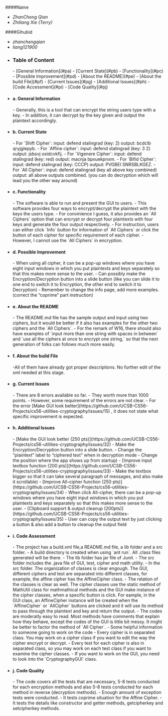 ####Name 
  - _ZhanCheng Qian_
  - _Zhiliang Xie (Terry)_

  
####Gihubid
  - _zhanchengqian_
  - _liang121900_
  
  
  
+ <h3>Table of Content</h3>
  - [General Information](#pa)
  - [Current State](#pb)
  - [Functionality](#pc)
  - [Possible Improvement](#pd)
  - [About the README](#pe)
  - [About the build File](#pf)
  - [Current Issues](#pg)
  - [Additional Issues](#ph)
  - [Code Accessment](#pi)
  - [Code Quality](#pj)




<a id ="pa"></a> 
+ <h4>a. General Information</h4>
  - Generally, this is a tool that can encrypt the string users type with a key.
  - In addition, it can decrypt by the key given and output the plaintext accordingly.
  
<a id ="pb"></a>
+ <h4>b. Current State</h4> 
  - For `Shift Cipher`: input: defend stalingrad (key: 2) output: bcdclb qryjglepyb.
  - For `Affine cipher`: input: defend stalingrad (key: 3 2) output: jsbsvj oxidcvkfij.
  - For `Vigenere Cipher`: input: defend stalingrad (key: red) output: macnja bpxuekpnxm.
  - For `Bifid Cipher`: input: defend stalingrad (key: CCCP) output: PVGBEI SNRSBLKGEZ.
  - For `All Cipher`: input: defend stalingrad (key all above key combined) output: all above outputs combined. (you can do decryption which will lead you the other way around) 


<a id ="pc"></a>
+ <h4>c. Functionality</h4> 
  - The software is able to run and present the GUI to users.
  - This software provides four ways to encrypt/decrypt the plaintext with the keys the users type.
  - For convinience I guess, it also provides an `All Ciphers` option that can encrypt or decrypt four plaintexts with four keys and generate the four output respectively.
  - For instruction, users can either click `Info`  button for information of `All Ciphers` or click the button of each cipher for specific requirement of each cipher.
  - However, I cannot use the `All Ciphers` in encryption.   
  

<a id ="pd"></a>
+ <h4>d. Possible Improvement</h4>
  - When using all cipher, it can be a pop-up windows where you have eight input windows in which you put plaintexts and keys separately so that this makes more sense to the user. 
  - Can possibly make the Encryption/Decryption button into a slide button (like you can slide it to one end to switch it to Encryption, the other end to switch it to Decryption) 
  - Remember to change the info page, add more examples. (correct the “coprime” part instruction)



<a id ="pe"></a>
+ <h4>e. About the README</h4> 
  - The README.md file has the sample output and input using two ciphers, but it would be
   better if it also has examples for the other two ciphers and the `All Ciphers`.
  - For the remark of W16, there should also have examples of `input more than one string 
   with spaces in between` and `use all the ciphers at once to encrypt one string,` so that
   the next generation of folks can follows much more easily.
  

<a id ="pf"></a>
+ <h4>f. About the build File</h4>
  -All of them have already got proper descriptions. No further edit of the xml needed at this stage. 

<a id ="pg"></a>
+ <h4>g. Current Issues</h4> 
  - There are 8 errors available so far.
  - They worth more than 1000 points.
  - However, some requirement of the errors are not clear.
    - For the error [Make GUI look better](https://github.com/UCSB-CS56-Projects/cs56-utilities-cryptography/issues/15) , it does not state what specific improvement is expected.


<a id ="ph"></a>  
+ <h4>h. Additional Issues</h4>
  - [Make the GUI look better (250 pts)](https://github.com/UCSB-CS56-Projects/cs56-utilities-cryptography/issues/32) 
    - Make the Encryption/Decryption button into a slide button. 
    - Change the “plaintext” label to “ciphered text” when in decryption mode 
    - Change the position where the app shows up from startup)    
  - [Improve input textbox function (200 pts)](https://github.com/UCSB-CS56-Projects/cs56-utilities-cryptography/issues/33) 
    - Make the textbox bigger so that it can take several paragraph of messages, and also make it scrollable)  
  - [Improve All-cipher function (250 pts)](https://github.com/UCSB-CS56-Projects/cs56-utilities-cryptography/issues/34) 
    - When click All-cipher, there can be a pop-up windows where you have eight input windows in which you put plaintexts and keys separately so that this makes more sense to the user.  
  - [Clipboard support & output cleanup (200pts)](https://github.com/UCSB-CS56-Projects/cs56-utilities-cryptography/issues/35)
    - User can copy the output text by just clicking a button & also add a button to cleanup the output field 


<a id ="pi"></a>
+ <h4>i. Code Assessment</h4> 
  - The project has a build.xml file,a README.md file, a lib folder and a src folder.
    - A build directory is created when using `ant run`. All .class files generated will be there.
    - The lib folder has jar file of Junit.
    - The src folder includes the .java file of GUI, test, cipher and math utility.
      - In the src folder. The organization of classes is clear engough. The GUI, different ciphers and test are separated into different classes, for example, the affine cipher has the AffineCipher class.
      - The relation of the classes is clear as well. The cipher classes use the static method of MathUtil class for mathmathical methods and the GUI make instance of the cipher classes, when a specific button is click. For eample, in the GUI class, an AffineCipher instance will be created when the `AffineCipher` or `AllCipher` buttons are clicked and it will use its method to pass through the plaintext and key and return the output. 
    - The codes are moderatly easy to read. Most methods have comments that explain how they behave, except the codes of the GUI is little bit messy. It might be better to factor the method of `All Cipher`.
  - Some helpful information to someone going to work on the code
    - Every cipher is in separated class. You may work on a cipher class if you want to edit the way the cipher encrypt or decrypt.
    - Every test for each cipher is also in separated class, so you may work on each test class if you want to examine the cipher classes.
    - If you want to work on the GUI, you need to look into the `CryptographyGUI` class. 


<a id ="pj"></a>
+ <h4>j. Code Quality</h4> 
  - The code covers all the tests that are necessary, 5-8 tests conducted for each encryption methods and also 5-8 tests conducted for each method in reverse (decryption methods). 
  - Enough amount of exception tests were conducted. 
    - It tests coprime situation for the Affine Cipher. 
    - It tests the details like constructor and getter methods, getcipherkey and setcipherkey methods. 

      
	   
